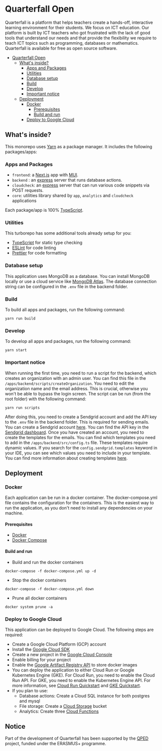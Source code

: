 # Quarterfall Open

Quarterfall is a platform that helps teachers create a hands-off, interactive learning environment for their students. We focus on ICT education. Our platform is built by ICT teachers who got frustrated with the lack of good tools that understand our needs and that provide the flexibility we require to teach ICT topics such as programming, databases or mathematics. Quarterfall is available for free as open source software.

-   [Quarterfall Open](#quarterfall-open)
    -   [What's inside?](#whats-inside)
        -   [Apps and Packages](#apps-and-packages)
        -   [Utilities](#utilities)
        -   [Database setup](#database-setup)
        -   [Build](#build)
        -   [Develop](#develop)
        -   [Important notice](#important-notice)
    -   [Deployment](#deployment)
        -   [Docker](#docker)
            -   [Prerequisites](#prerequisites)
            -   [Build and run](#build-and-run)
        -   [Deploy to Google Cloud](#deploy-to-google-cloud)

## What's inside?

This monorepo uses [Yarn](https://classic.yarnpkg.com/) as a package manager. It includes the following packages/apps:

### Apps and Packages

-   `frontend`: a [Next.js](https://nextjs.org/) app with [MUI](https://mui.com).
-   `backend` : an [express](https://expressjs.com/) server that runs database actions.
-   `cloudcheck`: an [express](https://expressjs.com/) server that can run various code snippets via POST requests.
-   `core`: utilities library shared by `app`, `analytics` and `cloudcheck` applications

Each package/app is 100% [TypeScript](https://www.typescriptlang.org/).

### Utilities

This turborepo has some additional tools already setup for you:

-   [TypeScript](https://www.typescriptlang.org/) for static type checking
-   [ESLint](https://eslint.org/) for code linting
-   [Prettier](https://prettier.io) for code formatting

### Database setup

This application uses MongoDB as a database. You can install MongoDB locally or use a cloud service like [MongoDB Atlas](https://www.mongodb.com/cloud/atlas). The database connection string can be configured in the `.env` file in the backend folder.

### Build

To build all apps and packages, run the following command:

```
yarn run build
```

### Develop

To develop all apps and packages, run the following command:

```
yarn start
```

### Important notice

When running the first time, you need to run a script for the backend, which creates an organization with an admin user. You can find this file in the `/apps/backend/scripts/createOrganization`. You need to edit the organization name and the email address. This is crucial, otherwise you won't be able to bypass the login screen. The script can be run (from the root folder) with the following command:

```
yarn run scripts
```

After doing this, you need to create a Sendgrid account and add the API key to the `.env` file in the backend folder. This is required for sending emails. You can create a Sendgrid account [here](https://signup.sendgrid.com/). You can find the API key in the [Sendgrid dashboard](https://app.sendgrid.com/). Once you have created an account, you need to create the templates for the emails. You can find which templates you need to add in the `/apps/backend/src/config.ts` file. These templates require dynamic values. If you search for the `config.sendgrid.templates` keyword in your IDE, you can see which values you need to include in your template. You can find more information about creating templates [here](https://sendgrid.com/docs/for-developers/sending-email/using-templates/).

## Deployment

### Docker

Each application can be run in a docker container. The docker-compose.yml file contains the configuration for the containers. This is the easiest way to run the application, as you don't need to install any dependencies on your machine.

#### Prerequisites

-   [Docker](https://docs.docker.com/get-docker/)
-   [Docker Compose](https://docs.docker.com/compose/install/)

#### Build and run

-   Build and run the docker containers

```
docker-compose -f docker-compose.yml up -d
```

-   Stop the docker containers

```
docker-compose -f docker-compose.yml down
```

-   Prune all docker containers

```
docker system prune -a
```

### Deploy to Google Cloud

This application can be deployed to Google Cloud. The following steps are required:

-   Create a Google Cloud Platform (GCP) account
-   Install the [Google Cloud SDK](https://cloud.google.com/sdk/docs/install)
-   Create a new project in the [Google Cloud Console](https://console.cloud.google.com/)
-   Enable billing for your project
-   Enable the [Google Artifact Registry API](https://cloud.google.com/artifact-registry/docs/docker/store-docker-container-images) to store docker images
-   You can deploy the application to either Cloud Run or Google Kubernetes Engine (GKE). For Cloud Run, you need to enable the Cloud Run API. For GKE, you need to enable the Kubernetes Engine API. For more information, see [Cloud Run Quickstart](https://cloud.google.com/run/docs/quickstarts/build-and-deploy) and [GKE Quickstart](https://cloud.google.com/kubernetes-engine/docs/quickstart).
-   If you plan to use:
    -   Database actions: Create a Cloud SQL instance for both postgres and mysql
    -   File storage: Create a [Cloud Storage](https://cloud.google.com/storage/docs/discover-object-storage-console) bucket
    -   Analytics: Create three [Cloud Functions](https://cloud.google.com/functions/docs/quickstart)



## Notice
Part of the development of Quarterfall has been supported by the <a href="https://www.qped.eu">QPED</a> project, funded under the ERASMUS+ programme.
